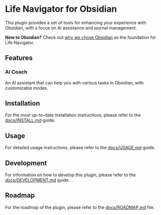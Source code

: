 # Life Navigator for Obsidian

This plugin provides a set of tools for enhancing your experience with Obsidian, with a focus on AI assistance and journal management.

**New to Obsidian?** Check out [why we chose Obsidian](WHY_OBSIDIAN.md) as the foundation for Life Navigator.

## Features

### AI Coach

An AI assistant that can help you with various tasks in Obsidian, with customizable modes.


## Installation

For the most up-to-date installation instructions, please refer to the [docs/INSTALL.md](docs/INSTALL.md) guide.

## Usage

For detailed usage instructions, please refer to the [docs/USAGE.md](docs/USAGE.md) guide.

## Development

For information on how to develop this plugin, please refer to the [docs/DEVELOPMENT.md](docs/DEVELOPMENT.md) guide.

## Roadmap

For the roadmap of the plugin, please refer to the [docs/ROADMAP.md](docs/ROADMAP.md) file.


